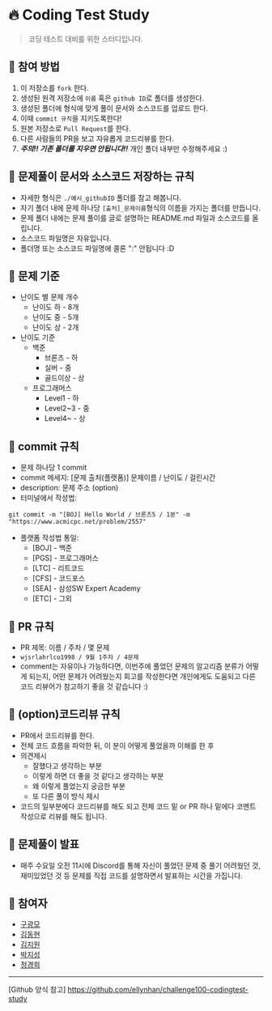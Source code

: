 # :fire: Coding Test Study

> 코딩 테스트 대비를 위한 스터디입니다.



## 📌 참여 방법

1. 이 저장소를 `fork` 한다.
2. 생성된 원격 저장소에 `이름` 혹은 `github ID`로 폴더를 생성한다.
3. 생성된 폴더에 형식에 맞게 풀이 문서와 소스코드를 업로드 한다.
4. 이때 `commit 규칙`을 지키도록한다!
5. 원본 저장소로 `Pull Request`를 한다.
6. 다른 사람들의 PR을 보고 자유롭게 코드리뷰를 한다.
7. ***주의!! 기존 폴더를 지우면 안됩니다!!*** 개인 폴더 내부만 수정해주세요 :)



## 📌 문제풀이 문서와 소스코드 저장하는 규칙

- 자세한 형식은 `./예시_githubID` 폴더를 참고 해봅니다.
- 자기 폴더 내에 문제 하나당 `[출처]_문제이름`형식의 이름을 가지는 폴더를 만듭니다.
- 문제 폴더 내에는 문제 풀이를 글로 설명하는 README.md 파일과 소스코드를 올립니다.
- 소스코드 파일명은 자유입니다.
- 폴더명 또는 소스코드 파일명에 콜론 ":" 안됩니다 :D



## 📌 문제 기준

- 난이도 별 문제 개수
  - 난이도 하 - 8개
  - 난이도 중 - 5개
  - 난이도 상 - 2개
- 난이도 기준
  - 백준
    - 브론즈 - 하
    - 실버 - 중
    - 골드이상 - 상
  - 프로그래머스
    - Level1 - 하
    - Level2~3 - 중
    - Level4~ - 상



## 📌 commit 규칙

- 문제 하나당 1 commit
- commit 메세지: [문제 출처(플랫폼)] 문제이름 / 난이도 / 걸린시간
- description: 문제 주소 (option)
- 터미널에서 작성법:

```
git commit -m "[BOJ] Hello World / 브론즈5 / 1분" -m "https://www.acmicpc.net/problem/2557"
```

- 플랫폼 작성법 통일:
  - [BOJ] - 백준
  - [PGS] - 프로그래머스
  - [LTC] - 리트코드
  - [CFS] - 코드포스
  - [SEA] - 삼성SW Expert Academy
  - [ETC] - 그외



## 📌 PR 규칙

- PR 제목: 이름 / 주차 / 몇 문제
- ``wjsrlahrlco1998 / 9월 1주차 / 4문제``
- comment는 자유이나 가능하다면, 이번주에 풀었던 문제의 알고리즘 분류가 어떻게 되는지,
  어떤 문제가 어려웠는지 회고를 작성한다면 개인에게도 도움되고 다른 코드 리뷰어가 참고하기 좋을 것 같습니다 :)



## 📌 (option)코드리뷰 규칙

- PR에서 코드리뷰를 한다.
- 전체 코드 흐름을 파악한 뒤, 이 분이 어떻게 풀었을까 이해를 한 후
- 의견제시
  - 잘했다고 생각하는 부분
  - 이렇게 하면 더 좋을 것 같다고 생각하는 부분
  - 왜 이렇게 풀었는지 궁금한 부분
  - 또 다른 풀이 방식 제시
- 코드의 일부분에다 코드리뷰를 해도 되고 전체 코드 밑 or PR 하나 밑에다 코멘트 작성으로 리뷰를 해도 됩니다.



## 📌 문제풀이 발표

- 매주 수요일 오전 11시에 Discord를 통해 자신이 풀었던 문제 중 풀기 어려웠던 것, 재미있었던 것 등 문제를 직접 코드를 설명하면서 발표하는 시간을 가집니다.



## :two_men_holding_hands: 참여자

- [구광모](https://github.com/koo-kwang-mo)
- [김동현](https://github.com/KiiiimDong)
- [김지원](https://github.com/jiwonn1e)
- [박지성](https://github.com/wjsrlahrlco1998)
- [정경희](https://github.com/k-hee803)



---

[Github 양식 참고] https://github.com/ellynhan/challenge100-codingtest-study
